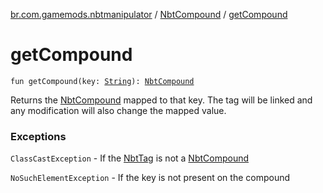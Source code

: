 [br.com.gamemods.nbtmanipulator](../index.md) / [NbtCompound](index.md) / [getCompound](./get-compound.md)

# getCompound

`fun getCompound(key: `[`String`](https://kotlinlang.org/api/latest/jvm/stdlib/kotlin/-string/index.html)`): `[`NbtCompound`](index.md)

Returns the [NbtCompound](index.md) mapped to that key. The tag will be linked and any modification will
also change the mapped value.

### Exceptions

`ClassCastException` - If the [NbtTag](../-nbt-tag/index.md) is not a [NbtCompound](index.md)

`NoSuchElementException` - If the key is not present on the compound
